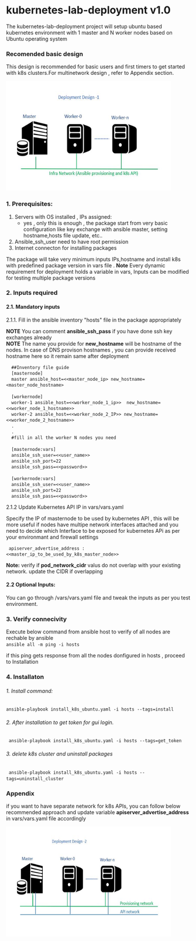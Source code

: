 # kubernetes-lab-deployment v1.0
The kubernetes-lab-deployment project will setup ubuntu based kubernetes environment with 1 master and N worker nodes based on Ubuntu operating system


### Recomended basic design
This design is recommended for basic users and first timers to get started with k8s clusters.For multinetwork design , refer to Appendix section.  

<img src="images/design-1.JPG" height="300" width="450">  

### 1. Prerequisites:
1. Servers with OS installed , IPs assigned:
   - yes , only this is enough , the package start from very basic configuration like  key exchange with ansible master, setting hostname,hosts file update, etc..
2. Ansible_ssh_user need to have root permission
3. Internet connecton for installing packages


The package will take very minimum inputs IPs,hostname and install k8s with predefined package version in vars file .
**Note** Every dynamic requirement for deployment holds a variable in vars, Inputs can be modified for testing multiple package versions

### 2. Inputs required
#### 2.1. Mandatory inputs
2.1.1.  Fill in the ansible inventory "hosts" file in the package appropriately
  
**NOTE** You can comment **ansible_ssh_pass**  if you have done ssh key exchanges already  
**NOTE** The name you provide for **new_hostname** will be hostname of the nodes. In case of DNS provison hostnames , you can provide received hostname here so it remain same after deployment

      ##Inventory file guide
      [masternode]
      master ansible_host=<<master_node_ip> new_hostname=<master_node_hostname>

      [workernode]
      worker-1 ansible_host=<<worker_node_1_ip>>  new_hostname=<<worker_node_1_hostname>>
      worker-2 ansible_host=<<worker_node_2_IP>> new_hostname=<<worker_node_2_hostname>>
      .
      .
      #fill in all the worker N nodes you need

      [masternode:vars]
      ansible_ssh_user=<<user_name>>
      ansible_ssh_port=22
      ansible_ssh_pass=<<password>>
      
      [workernode:vars]
      ansible_ssh_user=<<user_name>>
      ansible_ssh_port=22
      ansible_ssh_pass=<<password>>

2.1.2 Update Kubernetes API IP in vars/vars.yaml  
  
  Specify the IP of masternode to be used by kubernetes API , this will be more useful if nodes have multipe network interfaces attached and you need to decide which Interface to be exposed for kubernetes APi as per your environmant and firewall settings 

     apiserver_advertise_address : <<master_ip_to_be_used_by_k8s_master_node>>

**Note:** verify if **pod_network_cidr** valus do not overlap with your existing network. update the CIDR if overlapping

####   2.2 Optional Inputs:

You can go through /vars/vars.yaml file and tweak the inputs as per you test environment.  
### 3. Verify connecivity
 Execute below command from ansible host to verify of all nodes are rechable by ansible  
    `ansible all -m ping -i hosts`
  
if this ping gets response from all the nodes donfigured in hosts , proceed to Installation
### 4. Installaton

######    1. Install command:
   
 `ansible-playbook install_k8s_ubuntu.yaml -i hosts --tags=install`
   
######    2. After installation to get token for gui login.
   
` ansible-playbook install_k8s_ubuntu.yaml -i hosts --tags=get_token`
   
######    3. delete k8s cluster and uninstall packages
   
` ansible-playbook install_k8s_ubuntu.yaml -i hosts --tags=uninstall_cluster`
   
 
 ### Appendix
 if you want to have separate network for k8s APIs, you can follow below recommended approach and update variable **apiserver_advertise_address** in vars/vars.yaml file accordingly 

<img src="images/design-2.JPG" height="300" width="450">  

